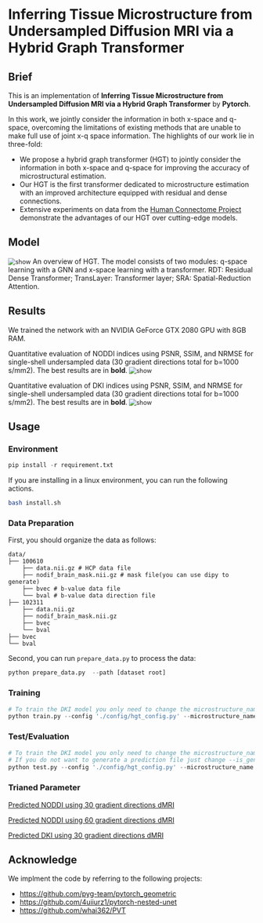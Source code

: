 # Inferring Tissue Microstructure from Undersampled Diffusion MRI via a Hybrid Graph Transformer
## Brief
This is an implementation of **Inferring Tissue Microstructure from Undersampled Diffusion MRI via a Hybrid Graph Transformer** by **Pytorch**.

In this work, we jointly consider the information in both x-space and q-space, overcoming the limitations of existing methods that are unable to make full use of joint x-q space information. The highlights of our work lie in three-fold:

- We propose a hybrid graph transformer (HGT) to jointly consider the information in both x-space and q-space for improving the accuracy of microstructural estimation.
- Our HGT is the first transformer dedicated to microstructure estimation with an improved architecture equipped with residual and dense connections.
- Extensive experiments on data from the [Human Connectome Project](https://db.humanconnectome.org/) demonstrate the advantages of our HGT over cutting-edge models.

## Model
<img src="./misc/model.png" alt="show" style="zoom:90%;" />
An overview of HGT. The model consists of two modules: q-space learning with a GNN and x-space learning with a transformer. RDT: Residual Dense Transformer; TransLayer: Transformer layer; SRA: Spatial-Reduction Attention.

## Results
We trained the network with an NVIDIA GeForce GTX 2080 GPU with 8GB RAM.

Quantitative evaluation of NODDI indices using PSNR, SSIM, and NRMSE for single-shell undersampled data (30 gradient directions total for b=1000 s/mm2). The best results are in **bold**.
<img src="./misc/result_noddi_30.png" alt="show" style="zoom:90%;" />

Quantitative evaluation of DKI indices using PSNR, SSIM, and NRMSE for single-shell undersampled data (30 gradient directions total for b=1000 s/mm2). The best results are in **bold**.
<img src="./misc/result_dki_30.png" alt="show" style="zoom:90%;" />

## Usage
### Environment
```python
pip install -r requirement.txt
```
If you are installing in a linux environment, you can run the following actions.
```bash
bash install.sh
```
### Data Preparation

First, you should organize the data as follows:

```shell 
data/
├── 100610
    ├── data.nii.gz # HCP data file
    ├── nodif_brain_mask.nii.gz # mask file(you can use dipy to generate)
    ├── bvec # b-value data file
    └── bval # b-value data direction file
├── 102311 
    ├── data.nii.gz
    ├── nodif_brain_mask.nii.gz
    ├── bvec
    └── bval
├── bvec 
└── bval
```

 Second, you can run `prepare_data.py` to process the data:

```python
python prepare_data.py  --path [dataset root]
```

### Training

```python
# To train the DKI model you only need to change the microstructure_name
python train.py --config './config/hgt_config.py' --microstructure_name 'NODDI'
```

### Test/Evaluation

```python
# To train the DKI model you only need to change the microstructure_name
# If you do not want to generate a prediction file just change --is_generate_image to False
python test.py --config './config/hgt_config.py' --microstructure_name 'NODDI' --is_generate_image True
```
### Trianed Parameter

[Predicted NODDI using 30 gradient directions dMRI](https://drive.google.com/file/d/14_GE-ijcWq4xKWS2g0hkbdpHmbO9omYV/view?usp=drive_link)



[Predicted NODDI using 60 gradient directions dMRI](https://drive.google.com/file/d/1rpXAgPLs5dq1DALvrWX7OXcsEk0QRVu1/view?usp=drive_link)



[Predicted DKI using 30 gradient directions dMRI](https://drive.google.com/file/d/1rpXAgPLs5dq1DALvrWX7OXcsEk0QRVu1/view?usp=drive_link)

## Acknowledge

We implment the code by referring to the following projects:

- https://github.com/pyg-team/pytorch_geometric
- https://github.com/4uiiurz1/pytorch-nested-unet
- https://github.com/whai362/PVT





